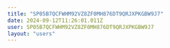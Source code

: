 ```yaml
---
title: "SP05B7QCFWHM92VZ8ZF0MH876DT9QRJXPKGBW9J7"
date: 2024-09-12T11:26:01.011Z
user: SP05B7QCFWHM92VZ8ZF0MH876DT9QRJXPKGBW9J7
layout: "users"
---
```

    
